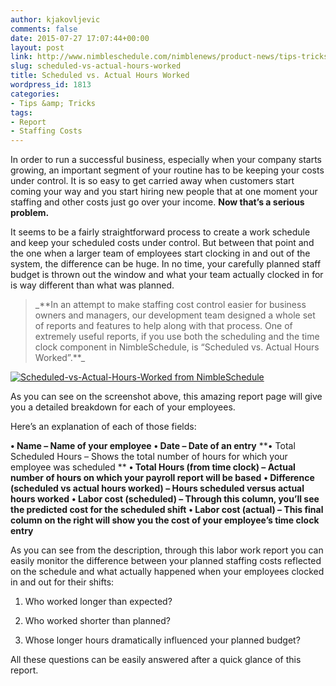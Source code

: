 ```yaml
---
author: kjakovljevic
comments: false
date: 2015-07-27 17:07:44+00:00
layout: post
link: http://www.nimbleschedule.com/nimblenews/product-news/tips-tricks/scheduled-vs-actual-hours-worked/
slug: scheduled-vs-actual-hours-worked
title: Scheduled vs. Actual Hours Worked
wordpress_id: 1813
categories:
- Tips &amp; Tricks
tags:
- Report
- Staffing Costs
---
```


In order to run a successful business, especially when your company starts growing, an important segment of your routine has to be keeping your costs under control. It is so easy to get carried away when customers start coming your way and you start hiring new people that at one moment your staffing and other costs just go over your income. **Now that’s a serious problem.**

It seems to be a fairly straightforward process to create a work schedule and keep your scheduled costs under control. But between that point and the one when a larger team of employees start clocking in and out of the system, the difference can be huge. In no time, your carefully planned staff budget is thrown out the window and what your team actually clocked in for is way different than what was planned.


<blockquote>_**In an attempt to make staffing cost control easier for business owners and managers, our development team designed a whole set of reports and features to help along with that process. One of extremely useful reports, if you use both the scheduling and the time clock component in NimbleSchedule, is “Scheduled vs. Actual Hours Worked”.**_</blockquote>


[![Scheduled-vs-Actual-Hours-Worked from NimbleSchedule](http://www.nimbleschedule.com/wp-content/uploads/2015/07/Scheduled-vs-Actual-Hours-Worked-from-NimbleSchedule.jpg)](http://www.nimbleschedule.com/wp-content/uploads/2015/07/Scheduled-vs-Actual-Hours-Worked-from-NimbleSchedule.jpg)



As you can see on the screenshot above, this amazing report page will give you a detailed breakdown for each of your employees.

Here’s an explanation of each of those fields:

**• Name – Name of your employee**
**• Date – Date of an entry**
**• Total Scheduled Hours – Shows the total number of hours for which your employee was scheduled **
**• Total Hours (from time clock) – Actual number of hours on which your payroll report will be based**
**• Difference (scheduled vs actual hours worked) – Hours scheduled versus actual hours worked**
**• Labor cost (scheduled) – Through this column, you’ll see the predicted cost for the scheduled shift**
**• Labor cost (actual) – This final column on the right will show you the cost of your employee’s time clock entry**

As you can see from the description, through this labor work report you can easily monitor the difference between your planned staffing costs reflected on the schedule and what actually happened when your employees clocked in and out for their shifts:



	
  1. Who worked longer than expected?

	
  2. Who worked shorter than planned?

	
  3. Whose longer hours dramatically influenced your planned budget?


All these questions can be easily answered after a quick glance of this report.
